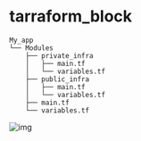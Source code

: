 # tarraform_block

```script
My_app
└── Modules
    ├── private_infra
    │   ├── main.tf
    │   └── variables.tf
    ├── public_infra
    │   ├── main.tf
    │   └── variables.tf
    ├── main.tf
    └── variables.tf

```

![img](/img.png)

